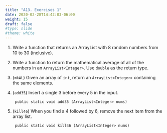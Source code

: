 ```yaml
---
title: "A13. Exercises 1"
date: 2020-02-28T14:42:03-06:00
weight: 15
draft: false
#type: slide
#theme: white
---
```


1. Write a function that returns an ArrayList with 8 random numbers from
   10 to 30 (inclusive).
   
2. Write a function to return the mathematical average of all of the
   numbers in an `ArrayList<Integer>`. Use `double` as the return
   type.
   
3. (`mkAL`) Given an array of `int`, return an `ArrayList<Integer>`
   containing the same elements.
   
4. (`add35`) Insert a single 3 before every 5 in the input.

        public static void add35 (ArrayList<Integer> nums)

5. (`kill46`) When you find a 4 followed by 6, remove the next item
   from the array list.
   
        public static void kill46 (ArrayList<Integer> nums)

